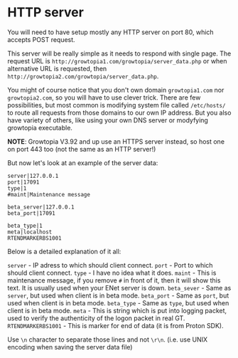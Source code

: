 # HTTP server

You will need to have setup mostly any HTTP server on port 80, which accepts POST request.

This server will be really simple as it needs to respond with single page. The request URL is `http://growtopia1.com/growtopia/server_data.php`
or when alternative URL is requested, then `http://growtopia2.com/growtopia/server_data.php`.

You might of course notice that you don't own domain `growtopia1.com` nor `growtopia2.com`, so you will have to use clever trick.
There are few possibilities, but most common is modifying system file called `/etc/hosts/` to route all requests from those domains
to our own IP address. But you also have variety of others, like using your own DNS server or modyfying growtopia executable.

**NOTE**: Growtopia V3.92 and up use an HTTPS server instead, so host one on port 443 too (not the same as an HTTP server!)

But now let's look at an example of the server data:

```
server|127.0.0.1
port|17091
type|1
#maint|Maintenance message

beta_server|127.0.0.1
beta_port|17091

beta_type|1
meta|localhost
RTENDMARKERBS1001
```

Below is a detailed explanation of it all:

`server` - IP adress to which should client connect.
`port` - Port to which should client connect.
`type` - I have no idea what it does.
`maint` - This is maintenance message, if you remove `#` in front of it, then it will show this text. It is usually used when your ENet server is down.
`beta_sever` - Same as `server`, but used when client is in beta mode.
`beta_port` - Same as `port`, but used when client is in beta mode.
`beta_type` - Same as `type`, but used when client is in beta mode.
`meta` - This is string which is put into logging packet, used to verify the authenticity of the logon packet in real GT.
`RTENDMARKERBS1001` - This is marker for end of data (it is from Proton SDK).

Use `\n` character to separate those lines and not `\r\n`. (i.e. use UNIX encoding when saving the server data file)

